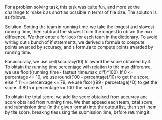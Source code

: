 For a problem solving task, this task was quite fun, and more so the challenge to make it as short as possible in terms of file size. The solution is as follows. 

Solution.
Sorting the team in running time, we take the longest and slowest running time, then subtract the slowest from the longest to obtain the max difference. We then enter a for loop for each team in the dictionary. To avoid writing out a bunch of if statements, we derived a formula to compute points awarded by accuracy, and a formula to compute points awarded by running time. 

For accuracy, we use ceil(Accuracy/10) to award the score obtained by it. To obtain the running time percentage with relation to the max difference, we use floor((running_time - fastest_time/max_diff)*100). If 0 <= percentage <= 10, we use round((100 - percentage)/10) to get the score, else if 11 <= percentage <= 79, we use floor((99 - percentage)/10) to get the score. If 80 <= percentage <= 100, the score is 1.

To obtain the total score, we add the score obtained from accuracy and score obtained from running time. We then append each team, total score, and submission time (in the given format) into the output list, then sort them by the score, breaking ties using the submission time, before returning it.
